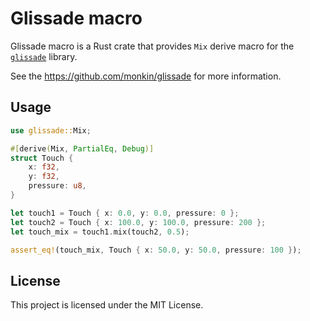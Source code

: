 # Glissade macro

Glissade macro is a Rust crate that provides `Mix` derive macro
for the [`glissade`](https://github.com/monkin/glissade) library.

See the https://github.com/monkin/glissade for more information.

## Usage
```rust
use glissade::Mix;

#[derive(Mix, PartialEq, Debug)]
struct Touch {
    x: f32,
    y: f32,
    pressure: u8,
}

let touch1 = Touch { x: 0.0, y: 0.0, pressure: 0 };
let touch2 = Touch { x: 100.0, y: 100.0, pressure: 200 };
let touch_mix = touch1.mix(touch2, 0.5);

assert_eq!(touch_mix, Touch { x: 50.0, y: 50.0, pressure: 100 });
```

## License

This project is licensed under the MIT License.